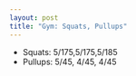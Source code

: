 ```yaml
---
layout: post
title: "Gym: Squats, Pullups"
---
```


- Squats: 5/175,5/175,5/185
- Pullups: 5/45, 4/45, 4/45
